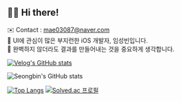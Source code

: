 <h2> 👋🏻 Hi there! </h2>

<span> ✉️ Contact : mae03087@naver.com </span> <br>
<span> 🔎 UI에 관심이 많은 부지런한 iOS 개발자, 임성빈입니다. </span> <br>
<span> 📱 완벽하지 않더라도 결과를 만들어내는 것을 중요하게 생각합니다. </span>

[![Velog's GitHub stats](https://velog-readme-stats.vercel.app/api/badge?name=Seongbin)](https://velog.io/@mae03087)

![Seongbin's GitHub stats](https://github-readme-stats.vercel.app/api?username=Clim01&show_icons=true&theme=material-palenight)

[![Top Langs](https://github-readme-stats.vercel.app/api/top-langs/?username=Clim01&layout=compact&theme=material-palenight&langs_count=8)](https://github.com/anuraghazra/github-readme-stats)
[![Solved.ac
프로필](http://mazassumnida.wtf/api/v2/generate_badge?boj=clim03087)](https://solved.ac/clim03087)
